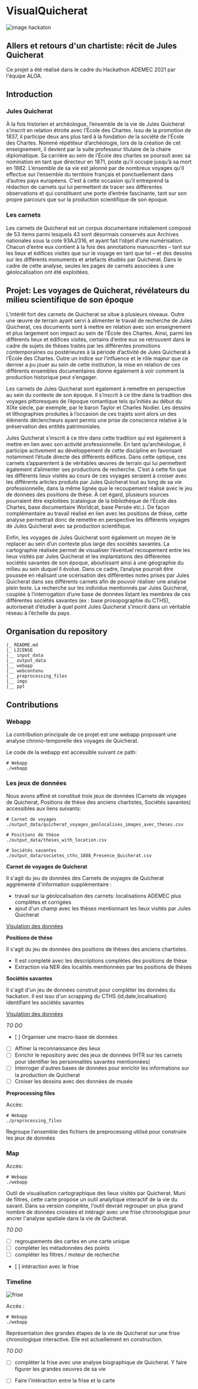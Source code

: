# VisualQuicherat

![image hackaton](imgs/hackaton.png)

## Allers et retours d'un chartiste: récit de Jules Quicherat
Ce projet a été réalisé dans le cadre du Hackathon ADEMEC 2021 par l'équipe ALOA.

## Introduction

### Jules Quicherat

À la fois historien et archéologue, l’ensemble de la vie de Jules Quicherat s’inscrit en relation étroite avec l’École des Chartes. Issu de la promotion de 1837, il participe deux ans plus tard à la fondation de la société de l’École des Chartes. Nommé répétiteur d’archéologie, lors de la création de cet enseignement, il devient par la suite professeur titulaire de la chaire diplomatique. Sa carrière au sein de l’École des chartes se poursuit avec sa nomination en tant que directeur en 1871, poste qu’il occupe jusqu’à sa mort en 1882. L’ensemble de sa vie est jalonné par de nombreux voyages qu’il effectue sur l’ensemble du territoire français et ponctuellement dans d’autres pays européens. C’est à cette occasion qu’il entreprend la rédaction de carnets qui lui permettent de tracer ses différentes observations et qui constituent une porte d’entrée fascinante, tant sur son propre parcours que sur la production scientifique de son époque.

### Les carnets

Les carnets de Quicherat est un corpus documentaire initialement composé de 53 items parmi lesquels 43 sont désormais conservés aux Archives nationales sous la cote 93AJ/316, et ayant fait l’objet d’une numérisation. Chacun d’entre eux contient à la fois des annotations manuscrites – tant sur les lieux et édifices visités que sur le voyage en tant que tel – et des dessins sur les différents monuments et artefacts étudiés par Quicherat. Dans le cadre de cette analyse, seules les pages de carnets associées à une géolocalisation ont été exploitées.


## Projet: Les voyages de Quicherat, révélateurs du milieu scientifique de son époque

L’intérêt fort des carnets de Quicherat se situe à plusieurs niveaux. Outre une œuvre de terrain ayant servi à alimenter le travail de recherche de Jules Quicherat, ces documents sont à mettre en relation avec son enseignement et plus largement son impact au sein de l’École des Chartes. Ainsi, parmi les différents lieux et édifices visités, certains d’entre eux se retrouvent dans le cadre de sujets de thèses traités par les différentes promotions contemporaines ou postérieures à la période d’activité de Jules Quicherat à l’École des Chartes. Outre un indice sur l’influence et le rôle majeur que ce dernier a pu jouer au sein de cette institution, la mise en relation de ces différents ensembles documentaires donne également à voir comment la production historique peut s’engager.

Les carnets de Jules Quicherat sont également à remettre en perspective au sein du contexte de son époque. Il s’inscrit à ce titre dans la tradition des voyages pittoresques de l’époque romantique tels qu’initiés au début du XIXe siècle, par exemple, par le baron Taylor et Charles Nodier. Les dessins et lithographies produites à l’occasion de ces trajets sont alors un des éléments déclencheurs ayant permis une prise de conscience relative à la préservation des entités patrimoniales.

Jules Quicherat s’inscrit à ce titre dans cette tradition qui est également à mettre en lien avec son activité professionnelle. En tant qu’archéologue, il participe activement au développement de cette discipline en favorisant notamment l’étude directe des différents édifices. Dans cette optique, ces carnets s’apparentent à de véritables œuvres de terrain qui lui permettent également d’alimenter ses productions de recherche. C’est à cette fin que les différents lieux visités au cours de ces voyages seraient à croiser avec les différents articles produits par Jules Quicherat tout au long de sa vie professionnelle, dans la même lignée que le recoupement réalisé avec le jeu de données des positions de thèse. À cet égard, plusieurs sources pourraient être exploitées (catalogue de la bibliothèque de l’École des Chartes, base documentaire Worldcat, base Persée etc.). De façon complémentaire au travail réalisé en lien avec les positions de thèse, cette analyse permettrait donc de remettre en perspective les différents voyages de Jules Quicherat avec sa production scientifique.

Enfin, les voyages de Jules Quicherat sont également un moyen de le replacer au sein d’un contexte plus large des sociétés savantes. La cartographie réalisée permet de visualiser l’éventuel recoupement entre les lieux visités par Jules Quicherat et les implantations des différentes sociétés savantes de son époque, aboutissant ainsi à une géographie du milieu au sein duquel il évolue. Dans ce cadre, l’analyse pourrait être poussée en réalisant une océrisation des différentes notes prises par Jules Quicherat dans ses différents carnets afin de pouvoir réaliser une analyse plein texte. La recherche sur les individus mentionnés par Jules Quicherat, couplée à l’interrogation d’une base de données listant les membres de ces différentes sociétés savantes (ex : base prosopographie du CTHS), autoriserait d’étudier à quel point Jules Quicherat s’inscrit dans un véritable réseau à l’échelle du pays.

## Organisation du repository

```
|_ README.md
|_ LICENSE
|__ input_data
|__ output_data
|__ webapp
|__ webcontenu
|__ preprocessing_files
|__ imgs
|__ ppt
```

## Contributions

### Webapp

La contribution principale de ce projet est une webapp proposant une analyse chrono-temporelle des voyages de Quicherat.

Le code de la webapp est accessible suivant ce path:

```
# Webapp
./webapp
````

### Les jeux de données

Nous avons affiné et constitué trois jeux de données (Carnets de voyages de Quicherat, Positions de thèse des anciens chartistes, Sociétés savantes) accessibles aux liens suivants:

```
# Carnet de voyages
./output_data/quicherat_voyages_geolocalises_images_avec_theses.csv

# Positions de thèse
./output_data/theses_with_location.csv

# Sociétés savantes
./output_data/societes_cths_1888_Presence_Quicherat.csv
````

**Carnet de voyages de Quicherat**

Il s'agit du jeu de données des Carnets de voyages de Quicherat aggrémenté d'information supplémentaire :
- travail sur la géolocalisation des carnets: localisations ADEMEC plus complètes et corrigées
- ajout d'un champ avec les thèses mentionnant les lieux visités par Jules Quicherat

[Visulation des données](http://umap.openstreetmap.fr/fr/map/carte-des-pages-de-quicherat-geolocalisees_660906#11/46.5641/0.2815)

**Positions de thèse**

Il s'agit du jeu de données des positions de thèses des anciens chartistes.
- Il est completé avec les descriptions complètes des positions de thèse
- Extraction via NER des localités mentionnées par les positions de thèses

**Sociétés savantes**

Il s'agit d'un jeu de données construit pour compléter les données du hackaton. Il est issu d'un scrapping du CTHS (id,date,localisation) identifiant les sociétés savantes

[Visulation des données](http://umap.openstreetmap.fr/fr/map/carte-des-pages-de-quicherat-geolocalisees_660906#8/47.558/2.076)

*TO DO*

- [ ] Organiser une macro-base de données
- [ ] Affiner la reconnaissance des lieux
- [ ] Enrichir le repository avec des jeux de données (HTR sur les carnets pour identifier les personnalités savantes mentionnées)
- [ ] Interroger d'autres bases de données pour enrichir les informations sur la production de Quicherat
- [ ] Croiser les dessins avec des données de musée

**Preprocessing files**

Accès:

```
# Webapp
./preprocessing_files
```

Regroupe l'ensemble des fichiers de preprocessing utilisé pour construire les jeux de données

### Map

Accès:

```
# Webapp
./webapp
````

Outil de visualisation cartographique des lieux visités par Quicherat. Muni de filtres, cette carte propose un outil analytique interactif de la vie du savant. Dans sa version complète, l'outil devrait regrouper un plus grand nombre de données croisées et intéragir avec une frise chronologique pour ancrer l'analyse spatiale dans la vie de Quicherat.

*TO DO*

- [ ] regroupements des cartes en une carte unique
- [ ] compléter les métadonnées des points
- [ ] compléter les filtres / moteur de recherche
- [ ] intéraction avec le frise

### Timeline

![frise](imgs/frise.png)

Accès :

```
# Webapp
./webapp
````

Représentation des grandes étapes de la vie de Quicherat sur une frise chronologique interactive. Elle est actuellement en construction.

*TO DO*

- [ ] compléter la frise avec une analyse biographique de Quicherat. Y faire figurer les grandes oeuvres de sa vie
- [ ] Faire l'intéraction entre la frise et la carte


